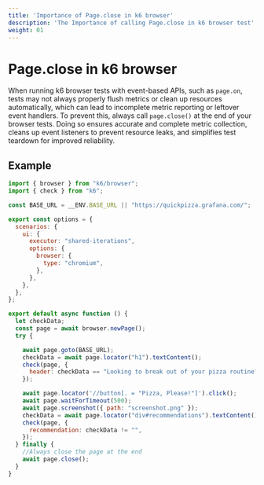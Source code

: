 ```yaml
---
title: 'Importance of Page.close in k6 browser'
description: 'The Importance of calling Page.close in k6 browser test'
weight: 01
---
```

# Page.close in k6 browser

When running k6 browser tests with event-based APIs, such as `page.on`, tests may not always properly flush metrics or clean up resources automatically, which can lead to incomplete metric reporting or leftover event handlers. 
To prevent this, always call `page.close()` at the end of your browser tests. Doing so ensures accurate and complete metric collection, cleans up event listeners to prevent resource leaks, and simplifies test teardown for improved reliability.

## Example

```javascript
import { browser } from "k6/browser";
import { check } from "k6";

const BASE_URL = __ENV.BASE_URL || "https://quickpizza.grafana.com/";

export const options = {
  scenarios: {
    ui: {
      executor: "shared-iterations",
      options: {
        browser: {
          type: "chromium",
        },
      },
    },
  },
};

export default async function () {
  let checkData;
  const page = await browser.newPage();
  try {

    await page.goto(BASE_URL);
    checkData = await page.locator("h1").textContent();
    check(page, {
      header: checkData == "Looking to break out of your pizza routine?",
    });

    await page.locator('//button[. = "Pizza, Please!"]').click();
    await page.waitForTimeout(500);
    await page.screenshot({ path: "screenshot.png" });
    checkData = await page.locator("div#recommendations").textContent();
    check(page, {
      recommendation: checkData != "",
    });
  } finally {
    //Always close the page at the end
    await page.close();
  }
}
```
